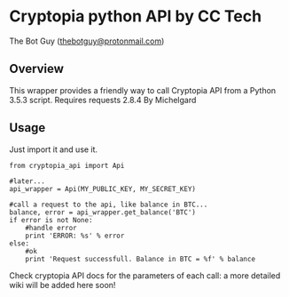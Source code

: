 # Cryptopia python API by CC Tech
The Bot Guy (thebotguy@protonmail.com)

## Overview
This wrapper provides a friendly way to call Cryptopia API from a Python 3.5.3 script. Requires requests 2.8.4
By Michelgard

## Usage
Just import it and use it.
``` python3
from cryptopia_api import Api

#later...
api_wrapper = Api(MY_PUBLIC_KEY, MY_SECRET_KEY)

#call a request to the api, like balance in BTC...
balance, error = api_wrapper.get_balance('BTC')
if error is not None:
    #handle error
    print 'ERROR: %s' % error
else:
    #ok
    print 'Request successfull. Balance in BTC = %f' % balance
```

Check cryptopia API docs for the parameters of each call: a more detailed wiki will be added here soon!

